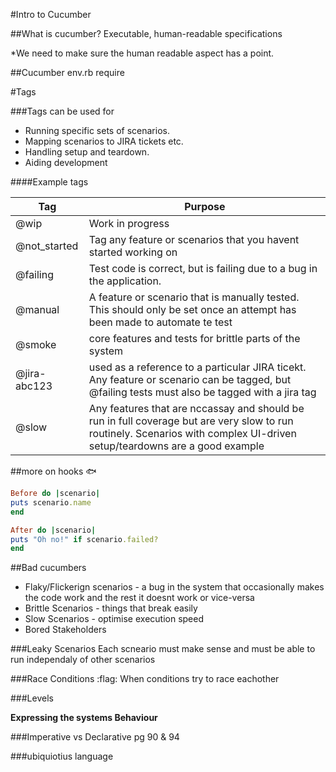 #Intro to Cucumber

##What is cucumber?
Executable, human-readable specifications

*We need to make sure the human readable aspect has a point.

##Cucumber
env.rb
require

#Tags

###Tags can be used for

* Running specific sets of scenarios.
* Mapping scenarios to JIRA tickets etc.
* Handling setup and teardown.
* Aiding development

####Example tags

|Tag| Purpose |
-----|---------
|@wip|Work in progress|
|@not_started|Tag any feature or scenarios that you havent started working on|
|@failing|Test code is correct, but is failing due to a bug in the application.|
|@manual|A feature or scenario that is manually tested. This should only be set once an attempt has been made to automate te test|
|@smoke|core features and tests for brittle parts of the system
|@jira-abc123|used as a reference to a particular JIRA ticekt. Any feature or scenario can be tagged, but @failing tests must also be tagged with a jira tag|
@slow|Any features that are nccassay and should be run in full coverage but are very slow to run routinely. Scenarios with complex UI-driven setup/teardowns are a good example|

##more on hooks :fish:
```ruby
Before do |scenario|
puts scenario.name
end

After do |scenario|
puts "Oh no!" if scenario.failed?
end
```
##Bad cucumbers

* Flaky/Flickerign scenarios - a bug in the system that occasionally makes the code work and the rest it doesnt work or vice-versa
* Brittle Scenarios - things that break easily
* Slow Scenarios - optimise execution speed
* Bored Stakeholders 

###Leaky Scenarios
Each scneario must make sense and must be able to run independaly of other scenarios

###Race Conditions :flag:
When conditions try to race eachother

###Levels

**Expressing the systems Behaviour**

###Imperative vs Declarative 
pg 90 & 94

###ubiquiotius language
